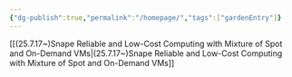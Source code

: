 ```yaml
---
{"dg-publish":true,"permalink":"/homepage/","tags":["gardenEntry"]}
---
```


[[(25.7.17~)Snape Reliable and Low-Cost Computing with Mixture of Spot and On-Demand VMs\|(25.7.17~)Snape Reliable and Low-Cost Computing with Mixture of Spot and On-Demand VMs]]